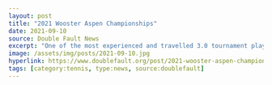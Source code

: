 ```yaml
---
layout: post
title: "2021 Wooster Aspen Championships"
date: 2021-09-10
source: Double Fault News
excerpt: "One of the most experienced and travelled 3.0 tournament players on the 3.0 tour, Ben brings a tournament know-how second to none ... with this entry, he will have played the WAC a record three years in a row, showing no one knows the WAC courts more than he!"
image: /assets/img/posts/2021-09-10.jpg
hyperlink: https://www.doublefault.org/post/2021-wooster-aspen-championships
tags: [category:tennis, type:news, source:doublefault]
---
```

